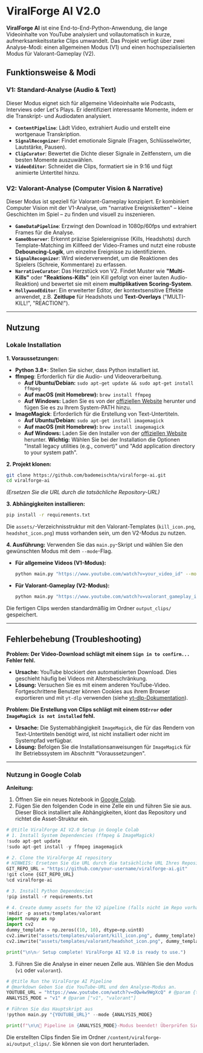 # ViralForge AI V2.0

**ViralForge AI** ist eine End-to-End-Python-Anwendung, die lange Videoinhalte von YouTube analysiert und vollautomatisch in kurze, aufmerksamkeitsstarke Clips umwandelt. Das Projekt verfügt über zwei Analyse-Modi: einen allgemeinen Modus (V1) und einen hochspezialisierten Modus für Valorant-Gameplay (V2).

## Funktionsweise & Modi

### V1: Standard-Analyse (Audio & Text)
Dieser Modus eignet sich für allgemeine Videoinhalte wie Podcasts, Interviews oder Let's Plays. Er identifiziert interessante Momente, indem er die Transkript- und Audiodaten analysiert.
*   **`ContentPipeline`**: Lädt Video, extrahiert Audio und erstellt eine wortgenaue Transkription.
*   **`SignalRecognizer`**: Findet emotionale Signale (Fragen, Schlüsselwörter, Lautstärke, Pausen).
*   **`ClipCurator`**: Bewertet die Dichte dieser Signale in Zeitfenstern, um die besten Momente auszuwählen.
*   **`VideoEditor`**: Schneidet die Clips, formatiert sie in 9:16 und fügt animierte Untertitel hinzu.

### V2: Valorant-Analyse (Computer Vision & Narrative)
Dieser Modus ist speziell für Valorant-Gameplay konzipiert. Er kombiniert Computer Vision mit der V1-Analyse, um "narrative Ereignisketten" – kleine Geschichten im Spiel – zu finden und visuell zu inszenieren.
*   **`GameDataPipeline`**: Erzwingt den Download in 1080p/60fps und extrahiert Frames für die Analyse.
*   **`GameObserver`**: Erkennt präzise Spielereignisse (Kills, Headshots) durch Template-Matching im Killfeed der Video-Frames und nutzt eine robuste **Debouncing-Logik**, um einzelne Ereignisse zu identifizieren.
*   **`SignalRecognizer`**: Wird wiederverwendet, um die Reaktionen des Spielers (Schreie, Kommentare) zu erfassen.
*   **`NarrativeCurator`**: Das Herzstück von V2. Findet Muster wie **"Multi-Kills"** oder **"Reaktions-Kills"** (ein Kill gefolgt von einer lauten Audio-Reaktion) und bewertet sie mit einem **multiplikativen Scoring-System**.
*   **`HollywoodEditor`**: Ein erweiterter Editor, der kontextsensitive Effekte anwendet, z.B. **Zeitlupe** für Headshots und **Text-Overlays** ("MULTI-KILL!", "REACTION!").

---

## Nutzung

### Lokale Installation

**1. Voraussetzungen:**
*   **Python 3.8+**: Stellen Sie sicher, dass Python installiert ist.
*   **ffmpeg**: Erforderlich für die Audio- und Videoverarbeitung.
    *   **Auf Ubuntu/Debian:** `sudo apt-get update && sudo apt-get install ffmpeg`
    *   **Auf macOS (mit Homebrew):** `brew install ffmpeg`
    *   **Auf Windows:** Laden Sie es von der [offiziellen Website](https://ffmpeg.org/download.html) herunter und fügen Sie es zu Ihrem System-PATH hinzu.
*   **ImageMagick**: Erforderlich für die Erstellung von Text-Untertiteln.
    *   **Auf Ubuntu/Debian:** `sudo apt-get install imagemagick`
    *   **Auf macOS (mit Homebrew):** `brew install imagemagick`
    *   **Auf Windows:** Laden Sie den Installer von der [offiziellen Website](https://imagemagick.org/script/download.php) herunter. **Wichtig:** Wählen Sie bei der Installation die Optionen "Install legacy utilities (e.g., convert)" und "Add application directory to your system path".

**2. Projekt klonen:**
```bash
git clone https://github.com/bademeischta/viralforge-ai.git
cd viralforge-ai
```
*(Ersetzen Sie die URL durch die tatsächliche Repository-URL)*

**3. Abhängigkeiten installieren:**
```bash
pip install -r requirements.txt
```
Die `assets/`-Verzeichnisstruktur mit den Valorant-Templates (`kill_icon.png`, `headshot_icon.png`) muss vorhanden sein, um den V2-Modus zu nutzen.

**4. Ausführung:**
Verwenden Sie das `main.py`-Skript und wählen Sie den gewünschten Modus mit dem `--mode`-Flag.

*   **Für allgemeine Videos (V1-Modus):**
    ```bash
    python main.py "https://www.youtube.com/watch?v=your_video_id" --mode v1
    ```

*   **Für Valorant-Gameplay (V2-Modus):**
    ```bash
    python main.py "https://www.youtube.com/watch?v=valorant_gameplay_id" --mode valorant
    ```

Die fertigen Clips werden standardmäßig im Ordner `output_clips/` gespeichert.

---

## Fehlerbehebung (Troubleshooting)

**Problem: Der Video-Download schlägt mit einem `Sign in to confirm...` Fehler fehl.**
*   **Ursache:** YouTube blockiert den automatisierten Download. Dies geschieht häufig bei Videos mit Altersbeschränkung.
*   **Lösung:** Versuchen Sie es mit einem anderen YouTube-Video. Fortgeschrittene Benutzer können Cookies aus ihrem Browser exportieren und mit `yt-dlp` verwenden (siehe [yt-dlp-Dokumentation](https://github.com/yt-dlp/yt-dlp/wiki/FAQ#how-do-i-pass-cookies-to-yt-dlp)).

**Problem: Die Erstellung von Clips schlägt mit einem `OSError` oder `ImageMagick is not installed` fehl.**
*   **Ursache:** Die Systemabhängigkeit `ImageMagick`, die für das Rendern von Text-Untertiteln benötigt wird, ist nicht installiert oder nicht im Systempfad verfügbar.
*   **Lösung:** Befolgen Sie die Installationsanweisungen für `ImageMagick` für Ihr Betriebssystem im Abschnitt "Voraussetzungen".

---

### Nutzung in Google Colab

**Anleitung:**
1.  Öffnen Sie ein neues Notebook in [Google Colab](https://colab.research.google.com/).
2.  Fügen Sie den folgenden Code in eine Zelle ein und führen Sie sie aus. Dieser Block installiert alle Abhängigkeiten, klont das Repository und richtet die Asset-Struktur ein.

```python
# @title ViralForge AI V2.0 Setup in Google Colab
# 1. Install System Dependencies (ffmpeg & ImageMagick)
!sudo apt-get update
!sudo apt-get install -y ffmpeg imagemagick

# 2. Clone the ViralForge AI repository
# HINWEIS: Ersetzen Sie die URL durch die tatsächliche URL Ihres Repositorys!
GIT_REPO_URL = "https://github.com/your-username/viralforge-ai.git"
!git clone {GIT_REPO_URL}
%cd viralforge-ai

# 3. Install Python Dependencies
!pip install -r requirements.txt

# 4. Create dummy assets for the V2 pipeline (falls nicht im Repo vorhanden)
!mkdir -p assets/templates/valorant
import numpy as np
import cv2
dummy_template = np.zeros((10, 10), dtype=np.uint8)
cv2.imwrite("assets/templates/valorant/kill_icon.png", dummy_template)
cv2.imwrite("assets/templates/valorant/headshot_icon.png", dummy_template)

print("\n\n✅ Setup complete! ViralForge AI V2.0 is ready to use.")
```

3.  Führen Sie die Analyse in einer neuen Zelle aus. Wählen Sie den Modus (`v1` oder `valorant`).

```python
# @title Run the ViralForge AI Pipeline
# @markdown Geben Sie die YouTube-URL und den Analyse-Modus an.
YOUTUBE_URL = "https://www.youtube.com/watch?v=dQw4w9WgXcQ" # @param {type:"string"}
ANALYSIS_MODE = "v1" # @param ["v1", "valorant"]

# Führen Sie das Hauptskript aus
!python main.py "{YOUTUBE_URL}" --mode {ANALYSIS_MODE}

print(f"\n\n🚀 Pipeline im {ANALYSIS_MODE}-Modus beendet! Überprüfen Sie den 'output_clips' Ordner im Dateibrowser.")
```
Die erstellten Clips finden Sie im Ordner `/content/viralforge-ai/output_clips/`. Sie können sie von dort herunterladen.
